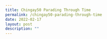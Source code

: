 ```yaml
---
title: Chingay50 Parading Through Time
permalink: /chingay50-parading-through-time
date: 2022-02-17
layout: post
description: ""
---
```

